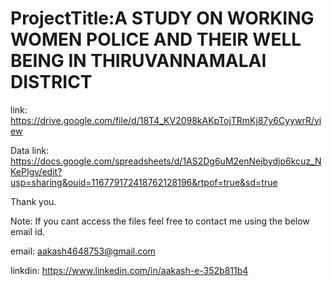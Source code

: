 # ProjectTitle:A STUDY ON WORKING WOMEN POLICE AND THEIR WELL BEING IN THIRUVANNAMALAI DISTRICT


link: https://drive.google.com/file/d/18T4_KV2098kAKpTojTRmKj87y6CyywrR/view

Data link: https://docs.google.com/spreadsheets/d/1AS2Dg6uM2enNejbydjp6kcuz_NKePIgv/edit?usp=sharing&ouid=116779172418762128196&rtpof=true&sd=true

Thank you. 


Note: If you cant access the files feel free to contact me using the below email id.

email: aakash4648753@gmail.com

linkdin: https://www.linkedin.com/in/aakash-e-352b811b4
